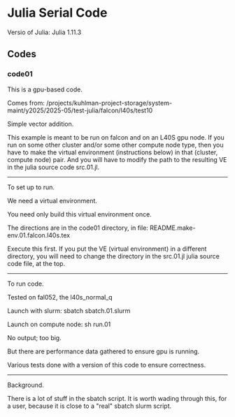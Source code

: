 # Julia Serial Code

Versio of Julia:  Julia 1.11.3

## Codes


### code01

This is a gpu-based code.

Comes from:  /projects/kuhlman-project-storage/system-maint/y2025/2025-05/test-julia/falcon/l40s/test10

Simple vector addition.

This example is meant to be run on falcon and on an L40S gpu node.
If you run on some other cluster and/or some other compute node type,
then you have to make the virtual environment (instructions below) in
that (cluster, compute node) pair.
And you will have to modify the path to the resulting VE in the julia 
source code src.01.jl.


----------------------
To set up to run.

We need a virtual environment.

You need only build this virtual environment once.

The directions are in the code01 directory, in file:  README.make-env.01.falcon.l40s.tex

Execute this first.  If you put the VE (virtual environment) in a different directory,
you will need to change the directory in the src.01.jl julia source code file, at the
top.



----------------------
To run code.


Tested on fal052, the l40s_normal_q

Launch with slurm:  sbatch sbatch.01.slurm

Launch on compute node:  sh run.01

No output; too big.

But there are performance data gathered to ensure gpu is running.

Various tests done with a version of this code to ensure correctness.



----------------------------
Background.

There is a lot of stuff in the sbatch script.
It is worth wading through this, for a user, because it is close to a
"real" sbatch slurm script.


